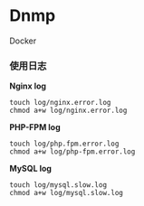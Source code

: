 # Dnmp
Docker

### 使用日志

**Nginx log**

```
touch log/nginx.error.log
chmod a+w log/nginx.error.log
```

**PHP-FPM log**

```
touch log/php.fpm.error.log
chmod a+w log/php-fpm.error.log
```

**MySQL log**

```
touch log/mysql.slow.log
chmod a+w log/mysql.slow.log
```






